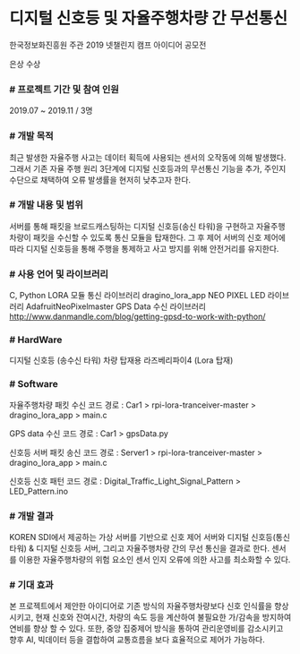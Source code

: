 # 디지털 신호등 및 자율주행차량 간 무선통신
한국정보화진흥원 주관 2019 넷챌린지 캠프 아이디어 공모전 

은상 수상


### # 프로젝트 기간 및 참여 인원
2019.07 ~ 2019.11 / 3명


### # 개발 목적
최근 발생한 자율주행 사고는 데이터 획득에 사용되는 센서의 오작동에 의해 발생했다. 그래서 기존 자율 주행 원리 3단계에 디지털 신호등과의 무선통신 기능을 추가, 주인지 수단으로 채택하여 오류 발생률을 현저히 낮추고자 한다.


### # 개발 내용 및 범위
서버를 통해 패킷을 브로드캐스팅하는 디지털 신호등(송신 타워)을 구현하고 자율주행차량이 패킷을 수신할 수 있도록 통신 모듈을 탑재한다. 그 후 제어 서버의 신호 제어에 따라 디지털 신호등을 통해 주행을 통제하고 사고 방지를 위해 안전거리를 유지한다.


### # 사용 언어 및 라이브러리
C, Python
LORA 모듈 통신 라이브러리 dragino_lora_app
NEO PIXEL LED 라이브러리 AdafruitNeoPixelmaster
GPS Data 수신 라이브러리 http://www.danmandle.com/blog/getting-gpsd-to-work-with-python/

### # HardWare
디지털 신호등 (송수신 타워)
차량 탑재용 라즈베리파이4 (Lora 탑재)


### # Software
자율주행차량 패킷 수신 코드
경로 : Car1 > rpi-lora-tranceiver-master > dragino_lora_app > main.c

GPS data 수신 코드
경로 : Car1 > gpsData.py

신호등 서버 패킷 송신 코드
경로 : Server1 > rpi-lora-tranceiver-master > dragino_lora_app > main.c

신호등 신호 패턴 코드
경로 : Digital_Traffic_Light_Signal_Pattern > LED_Pattern.ino

### # 개발 결과
KOREN SDI에서 제공하는 가상 서버를 기반으로 신호 제어 서버와 디지털 신호등(통신 타워) & 디지털 신호등 서버, 그리고 자율주행차량 간의 무선 통신을 결과로 한다. 센서를 이용한 자율주행차량의 위험 요소인 센서 인지 오류에 의한 사고를 최소화할 수 있다.

### # 기대 효과
본 프로젝트에서 제안한 아이디어로 기존 방식의 자율주행차량보다 신호 인식률을 향상시키고, 현재 신호와 잔여시간, 차량의 속도 등을 계산하여 불필요한 가/감속을 방지하여 연비를 향상 할 수 있다. 또한, 중앙 집중제어 방식을 통하여 관리운영비를 감소시키고 향후 AI, 빅데이터 등을 결합하여 교통흐름을 보다 효율적으로 제어가 가능하다.


